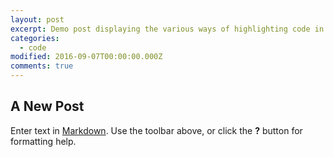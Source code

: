 ```yaml
---
layout: post
excerpt: Demo post displaying the various ways of highlighting code in Markdown.
categories:
  - code
modified: 2016-09-07T00:00:00.000Z
comments: true
---
```

## A New Post

Enter text in [Markdown](http://daringfireball.net/projects/markdown/). Use the toolbar above, or click the **?** button for formatting help.
